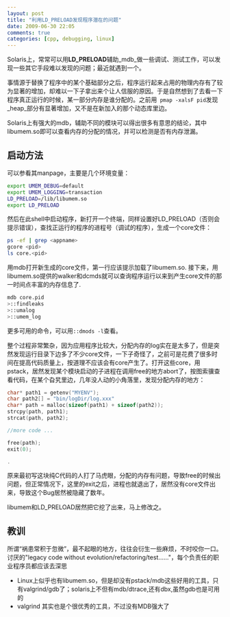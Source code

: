 ```yaml
---
layout: post
title: "利用LD_PRELOAD发现程序潜在的问题"
date: 2009-06-30 22:05
comments: true
categories: [cpp, debugging, linux]
---
```


Solaris上，常常可以用**LD_PRELOAD**辅助_mdb_做一些调试、测试工作，可以发现一些其它手段难以发现的问题；最近就遇到一个。

事情源于替换了程序中的某个基础部分之后，程序运行起来占用的物理内存有了较为显著的增加，却难以一下子拿出来个让人信服的原因。于是自然想到了去看一下程序真正运行的时候，某一部分内存是谁分配的。之前用` pmap -xalsF pid`发现_heap_部分有显著增加，又不是在新加入的那个动态库里边。

Solaris上有强大的mdb，辅助不同的模块可以得出很多有意思的结论，其中libumem.so即可以查看内存的分配的情况，并可以检测是否有内存泄漏。
<!--more-->

## 启动方法

可以参看其manpage，主要是几个环境变量：
```bash
export UMEM_DEBUG=default
export UMEM_LOGGING=transaction
LD_PRELOAD=/lib/libumem.so
export LD_PRELOAD
```

然后在此shell中启动程序，新打开一个终端，同样设置好LD_PRELOAD（否则会提示错误），查找正运行的程序的进程号（调试的程序），生成一个core文件：
```bash
ps -ef | grep <appname>
gcore <pid>
ls core.<pid>
```

用mdb打开新生成的core文件，第一行应该提示加载了libumem.so.
接下来，用libumem.so提供的walker和dcmds就可以查询程序运行以来到产生core文件的那一时间点丰富的内存信息了.

```bash
mdb core.pid
>::findleaks
>::umalog
>::umem_log
```

更多可用的命令，可以用`::dmods -l`查看。

整个过程非常繁杂，因为应用程序比较大，分配内存的log实在是太多了，但是突然发现运行目录下边多了不少core文件，一下子奇怪了，之前可是花费了很多时间在提高代码质量上，按道理不应该会有core产生了。打开这些core，用pstack，居然发现某个模块启动的子进程在调用free的地方abort了，按图索骥查看代码，在某个旮旯里边，几年没人动的小角落里，发现分配内存的地方：

```c
char* path1 = getenv("MYENV");
char path2[] = "bin/logDir/log.xxx"
char* path = malloc(sizeof(path1) + sizeof(path2));
strcpy(path, path1);
strcat(path, path2);

//more code ...

free(path);
exit(0);

.
```
原来最初写这块纯C代码的人打了马虎眼，分配的内存有问题，导致free的时候出问题，但正常情况下，这里的exit之后，进程也就退出了，居然没有core文件出来，导致这个Bug居然被隐藏了数年。

libumem和LD_PRELOAD居然把它挖了出来，马上修改之。

## 教训

所谓“祸患常积于忽微”，最不起眼的地方，往往会衍生一些麻烦，不时咬你一口。
讨厌的"legacy code without evolution/refactoring/test......"，每个负责任的职业程序员都应该去深思

- Linux上似乎也有libumem.so，但是却没有pstack/mdb这些好用的工具，只有valgrind/gdb了；solaris上不但有mdb/dtrace,还有dbx,虽然gdb也是可用的
- valgrind 其实也是个很优秀的工具，不过没有MDB强大了
